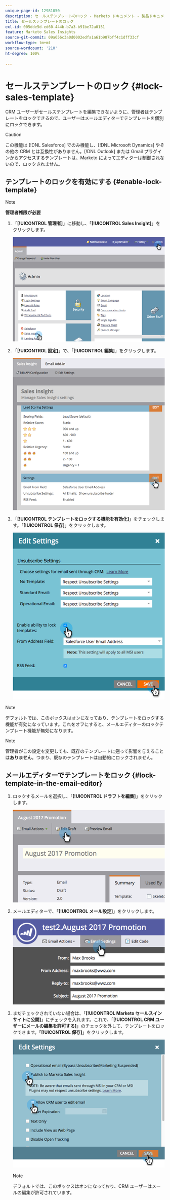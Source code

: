 ```yaml
---
unique-page-id: 12981050
description: セールステンプレートのロック - Marketo ドキュメント - 製品ドキュメント
title: セールステンプレートのロック
exl-id: 005dde5d-ed60-444b-b7a3-b91be72a0151
feature: Marketo Sales Insights
source-git-commit: 09a656c3a0d0002edfa1a61b987bff4c1dff33cf
workflow-type: tm+mt
source-wordcount: '210'
ht-degree: 100%

---
```


# セールステンプレートのロック {#lock-sales-template}

CRM ユーザーがセールステンプレートを編集できないように、管理者はテンプレートをロックできるので、ユーザーはメールエディターでテンプレートを個別にロックできます。

>[!CAUTION]
>
>この機能は [!DNL Salesforce] でのみ機能し、[!DNL Microsoft Dynamics] やその他の CRM とは互換性がありません。[!DNL Outlook] または Gmail プラグインからアクセスするテンプレートは、Marketo によってエディターは制御されないので、ロックされません。

## テンプレートのロックを有効にする {#enable-lock-template}

>[!NOTE]
>
>**管理者権限が必要**

1. 「**[!UICONTROL 管理者]**」に移動し、「**[!UICONTROL Sales Insight]**」をクリックします。

   ![](assets/1.png)

1. 「**[!UICONTROL 設定]**」で、「**[!UICONTROL 編集]**」をクリックします。

   ![](assets/2.png)

1. 「**[!UICONTROL テンプレートをロックする機能を有効化]**」をチェックします。「**[!UICONTROL 保存]**」をクリックします。

   ![](assets/image2017-10-9-8-3a19-3a45.png)

>[!NOTE]
>
>デフォルトでは、このボックスはオンになっており、テンプレートをロックする機能が有効になっています。これをオフにすると、メールエディターのロックテンプレート機能が無効になります。

>[!NOTE]
>
>管理者がこの設定を変更しても、既存のテンプレートに遡って影響を与えることは&#x200B;**ありません**。つまり、既存のテンプレートは自動的にロックされません。

## メールエディターでテンプレートをロック {#lock-template-in-the-email-editor}

1. ロックするメールを選択し、「**[!UICONTROL ドラフトを編集]**」をクリックします。

   ![](assets/5.png)

1. メールエディターで、「**[!UICONTROL メール設定]**」をクリックします。

   ![](assets/6.png)

1. まだチェックされていない場合は、「**[!UICONTROL Marketo セールスインサイトに公開]**」にチェックを入れます。これで、「**[!UICONTROL CRM ユーザーにメールの編集を許可する]**」のチェックを外して、テンプレートをロックできます。「**[!UICONTROL 保存]**」をクリックします。

   ![](assets/7.png)

   >[!NOTE]
   >
   >デフォルトでは、このボックスはオンになっており、CRM ユーザーはメールの編集が許可されています。
